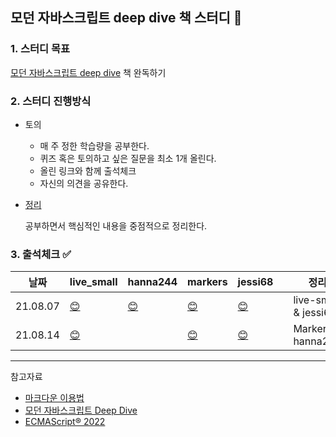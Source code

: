 ## 모던 자바스크립트 deep dive 책 스터디 📑

### 1. 스터디 목표  
[모던 자바스크립트 deep dive](https://wikibook.co.kr/mjs/) 책 완독하기  

    
### 2. 스터디 진행방식  
  * 토의
	- 매 주 정한 학습량을 공부한다. 
	- 퀴즈 혹은 토의하고 싶은 질문을 최소 1개 올린다.  
	- 올린 링크와 함께 출석체크 
	- 자신의 의견을 공유한다. 
	
  * [정리](https://github.com/live-small/JsDeepDive_Study/wiki)  
    
    공부하면서 핵심적인 내용을 중점적으로 정리한다.



### 3. 출석체크 ✅   
| 날짜   | live_small | hanna244  | markers  |  jessi68 |   | 정리 |
|--------|------------|---|---|---|---|---|
| 21.08.07 |  [😊](https://github.com/live-small/JsDeepDive_Study/issues/3)    | [😊](https://github.com/live-small/JsDeepDive_Study/issues/2)   |  [😊](https://github.com/live-small/JsDeepDive_Study/issues/4) |  [😊](https://github.com/live-small/JsDeepDive_Study/issues/1)  |   | live-small & jessi68  |
| 21.08.14 |  [😊](https://github.com/live-small/JsDeepDive_Study/issues/7)          |   | [😊](https://github.com/live-small/JsDeepDive_Study/issues/6) |                     [😊](https://github.com/live-small/JsDeepDive_Study/issues/5)  |   | Markers & hanna224  |



*** 
참고자료 
- [마크다운 이용법](https://www.markdowntutorial.com/kr/)  
- [모던 자바스크립트 Deep Dive](https://poiemaweb.com/)
- [ECMAScript® 2022](https://tc39.es/ecma262/#sec-intro)

